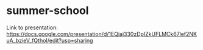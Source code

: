 # summer-school

Link to presentation: https://docs.google.com/presentation/d/1EQiaj330zDpIZkUFLMCk67lef2NKuA_bzieV_fQthoI/edit?usp=sharing
